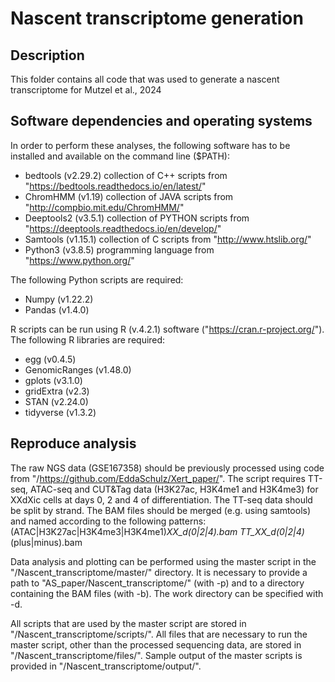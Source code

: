 # Nascent transcriptome generation

## Description
This folder contains all code that was used to generate a nascent transcriptome for Mutzel et al., 2024 

## Software dependencies and operating systems
In order to perform these analyses, the following software has to be installed and available on the command line ($PATH):
- bedtools (v2.29.2) collection of C++ scripts from "https://bedtools.readthedocs.io/en/latest/"
- ChromHMM (v1.19) collection of JAVA scripts from "http://compbio.mit.edu/ChromHMM/"
- Deeptools2 (v3.5.1) collection of PYTHON scripts from "https://deeptools.readthedocs.io/en/develop/"
- Samtools (v1.15.1) collection of C scripts from "http://www.htslib.org/"
- Python3 (v3.8.5) programming language from "https://www.python.org/"

The following Python scripts are required:
- Numpy (v1.22.2)
- Pandas (v1.4.0)

R scripts can be run using R (v.4.2.1) software ("https://cran.r-project.org/"). The following R libraries are required:
- egg (v0.4.5)
- GenomicRanges (v1.48.0)
- gplots (v3.1.0)
- gridExtra (v2.3)
- STAN (v2.24.0)
- tidyverse (v1.3.2)


## Reproduce analysis
The raw NGS data (GSE167358) should be previously processed using code from "/https://github.com/EddaSchulz/Xert_paper/". The script requires TT-seq, ATAC-seq and CUT&Tag data (H3K27ac, H3K4me1 and H3K4me3) for XXdXic cells at days 0, 2 and 4 of differentiation.
The TT-seq data should be split by strand. The BAM files should be merged (e.g. using samtools) and named according to the following patterns:
(ATAC|H3K27ac|H3K4me3|H3K4me1)_XX_d(0|2|4).bam
TT_XX_d(0|2|4)_(plus|minus).bam
 
Data analysis and plotting can be performed using the master script in the "/Nascent_transcriptome/master/" directory. It is necessary to provide a path to "AS_paper/Nascent_transcriptome/" (with -p) and to a directory containing the BAM files (with -b).
The work directory can be specified with -d.


All scripts that are used by the master script are stored in "/Nascent_transcriptome/scripts/". All files that are necessary to run the master script, other than the processed sequencing data, are stored in "/Nascent_transcriptome/files/". Sample output of the master scripts is provided in "/Nascent_transcriptome/output/". 
